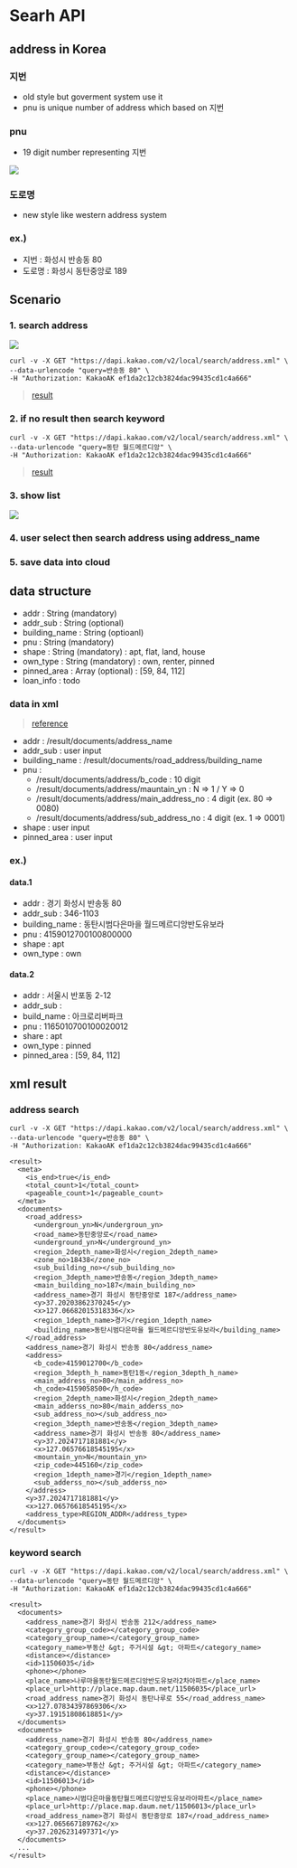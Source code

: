 # Searh API

## address in Korea

### 지번
  - old style but goverment system use it
  - pnu is unique number of address which based on 지번

### pnu
  - 19 digit number representing 지번

![](/assets/images/pnu_detail.png)

### 도로명
  - new style like western address system

### ex.)
  - 지번 : 화성시 반송동 80
  - 도로명 : 화성시 동탄중앙로 189


## Scenario

### 1. search address
![](/assets/images/weprops_input.png)

```
curl -v -X GET "https://dapi.kakao.com/v2/local/search/address.xml" \
--data-urlencode "query=반송동 80" \
-H "Authorization: KakaoAK ef1da2c12cb3824dac99435cd1c4a666" 
```

  > [result](#address-search)


### 2. if no result then search keyword

```
curl -v -X GET "https://dapi.kakao.com/v2/local/search/address.xml" \
--data-urlencode "query=동탄 월드메르디앙" \
-H "Authorization: KakaoAK ef1da2c12cb3824dac99435cd1c4a666"
```

  > [result](#keyword-search)

### 3. show list

![](/assets/images/weprops_list.png)

### 4. user select then search address using address_name

### 5. save data into cloud


## data structure

  - addr : String (mandatory)
  - addr_sub : String (optional)
  - building_name : String (optioanl)
  - pnu : String (mandatory)
  - shape : String (mandatory) : apt, flat, land, house
  - own_type : String (mandatory) : own, renter, pinned
  - pinned_area : Array (optional) : [59, 84, 112]
  - loan_info : todo

### data in xml
  > [reference](#address-search)

  - addr : /result/documents/address_name
  - addr_sub : user input
  - building_name : /result/documents/road_address/building_name
  - pnu : 
    - /result/documents/address/b_code : 10 digit
    - /result/documents/address/mauntain_yn : N => 1 / Y => 0
    - /result/documents/address/main_address_no : 4 digit (ex. 80 => 0080)
    - /result/documents/address/sub_address_no : 4 digit (ex. 1 => 0001)
  - shape : user input
  - pinned_area : user input

### ex.)

#### data.1

  - addr : 경기 화성시 반송동 80
  - addr_sub : 346-1103
  - building_name : 동탄시범다은마을 월드메르디앙반도유보라
  - pnu : 4159012700100800000
  - shape : apt
  - own_type : own

#### data.2

  - addr : 서울시 반포동 2-12
  - addr_sub : 
  - build_name : 아크로리버파크
  - pnu : 1165010700100020012
  - share : apt
  - own_type : pinned
  - pinned_area : [59, 84, 112]




## xml result



### address search

```
curl -v -X GET "https://dapi.kakao.com/v2/local/search/address.xml" \
--data-urlencode "query=반송동 80" \
-H "Authorization: KakaoAK ef1da2c12cb3824dac99435cd1c4a666" 
```

```
<result>
  <meta>
    <is_end>true</is_end>
    <total_count>1</total_count>
    <pageable_count>1</pageable_count>
  </meta>
  <documents>
    <road_address>
      <undergroun_yn>N</undergroun_yn>
      <road_name>동탄중앙로</road_name>
      <underground_yn>N</underground_yn>
      <region_2depth_name>화성시</region_2depth_name>
      <zone_no>18438</zone_no>
      <sub_building_no></sub_building_no>
      <region_3depth_name>반송동</region_3depth_name>
      <main_building_no>187</main_building_no>
      <address_name>경기 화성시 동탄중앙로 187</address_name>
      <y>37.20203862370245</y>
      <x>127.06682015318336</x>
      <region_1depth_name>경기</region_1depth_name>
      <building_name>동탄시범다은마을 월드메르디앙반도유보라</building_name>
    </road_address>
    <address_name>경기 화성시 반송동 80</address_name>
    <address>
      <b_code>4159012700</b_code>
      <region_3depth_h_name>동탄1동</region_3depth_h_name>
      <main_address_no>80</main_address_no>
      <h_code>4159058500</h_code>
      <region_2depth_name>화성시</region_2depth_name>
      <main_adderss_no>80</main_adderss_no>
      <sub_address_no></sub_address_no>
      <region_3depth_name>반송동</region_3depth_name>
      <address_name>경기 화성시 반송동 80</address_name>
      <y>37.2024717181881</y>
      <x>127.06576618545195</x>
      <mountain_yn>N</mountain_yn>
      <zip_code>445160</zip_code>
      <region_1depth_name>경기</region_1depth_name>
      <sub_adderss_no></sub_adderss_no>
    </address>
    <y>37.2024717181881</y>
    <x>127.06576618545195</x>
    <address_type>REGION_ADDR</address_type>
  </documents>
</result>
```

### keyword search

```
curl -v -X GET "https://dapi.kakao.com/v2/local/search/address.xml" \
--data-urlencode "query=동탄 월드메르디앙" \
-H "Authorization: KakaoAK ef1da2c12cb3824dac99435cd1c4a666"
```

```
<result>
  <documents>
    <address_name>경기 화성시 반송동 212</address_name>
    <category_group_code></category_group_code>
    <category_group_name></category_group_name>
    <category_name>부동산 &gt; 주거시설 &gt; 아파트</category_name>
    <distance></distance>
    <id>11506035</id>
    <phone></phone>
    <place_name>나루마을동탄월드메르디앙반도유보라2차아파트</place_name>
    <place_url>http://place.map.daum.net/11506035</place_url>
    <road_address_name>경기 화성시 동탄나루로 55</road_address_name>
    <x>127.07834397869306</x>
    <y>37.19151808618851</y>
  </documents>
  <documents>
    <address_name>경기 화성시 반송동 80</address_name>
    <category_group_code></category_group_code>
    <category_group_name></category_group_name>
    <category_name>부동산 &gt; 주거시설 &gt; 아파트</category_name>
    <distance></distance>
    <id>11506013</id>
    <phone></phone>
    <place_name>시범다은마을동탄월드메르디앙반도유보라아파트</place_name>
    <place_url>http://place.map.daum.net/11506013</place_url>
    <road_address_name>경기 화성시 동탄중앙로 187</road_address_name>
    <x>127.065667189762</x>
    <y>37.2026231497371</y>
  </documents>
  ...
</result>
```